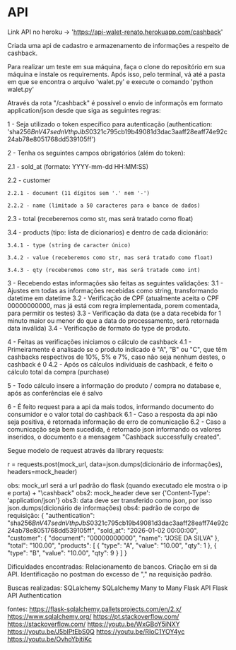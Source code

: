 # API
Link API no heroku -> 'https://api-walet-renato.herokuapp.com/cashback'

Criada uma api de cadastro e armazenamento de informações a respeito de cashback.

Para realizar um teste em sua máquina, faça o clone do repositório em sua máquina e instale os requirements.
Após isso, pelo terminal, vá até a pasta em que se encontra o arquivo 'walet.py' e execute o comando 'python walet.py'

Através da rota "/cashback" é possível o envio de informaçõs em formato application/json desde que siga as seguintes regras:

1 - Seja utilizado o token específico para autenticação (authentication: 'sha256$BnV47sednVthpJbS$0321c795cb19b49081d3dac3aaff28eaff74e92c24ab78e8051768dd539105ff')

2 - Tenha os seguintes campos obrigatórios (além do token):

  2.1 - sold_at (formato: YYYY-mm-dd HH:MM:SS)
  
  2.2 - customer
  
    2.2.1 - document (11 dígitos sem '.' nem '-')
    
    2.2.2 - name (limitado a 50 caracteres para o banco de dados)
    
  2.3 - total (receberemos como str, mas será tratado como float)
  
  3.4 - products (tipo: lista de dicionarios) e dentro de cada dicionário:
  
    3.4.1 - type (string de caracter único)
    
    3.4.2 - value (receberemos como str, mas será tratado como float)
    
    3.4.3 - qty (receberemos como str, mas será tratado como int)
   
3 - Recebendo estas informações são feitas as seguintes validações:
  3.1 - Ajustes em todas as informações recebidas como string, transformando datetime em datetime
  3.2 - Verificação de CPF (atualmente aceita o CPF 00000000000, mas já está com regra implementada, porem comentada, para permitir os testes)
  3.3 - Verificação da data (se a data recebida for 1 minuto maior ou menor do que a data do processamento, será retornada data inválida)
  3.4 - Verificação de formato do type de produto.
 
4 - Feitas as verificações iniciamos o cálculo de cashback
  4.1 - Primeiramente é analisado se o produto indicado é "A", "B" ou "C", que têm cashbacks respectivos de 10%, 5% e 7%, caso não seja nenhum destes, o cashback é 0
  4.2 - Após os cálculos individuais de cashback, é feito o cálculo total da compra (purchase)

5 - Todo cálculo insere a informação do produto / compra no database e, após as conferências ele é salvo

6 - É feito request para a api da mais todos, informando documento do consumidor e o valor total do cashback
  6.1 - Caso a resposta da api não seja positiva, é retornada informação de erro de comunicação
  6.2 - Caso a comunicação seja bem sucedida, é retornado json informando os valores inseridos, o documento e a mensagem "Cashback successfully created".


Segue modelo de request através da library requests:

r = requests.post(mock_url, data=json.dumps(dicionário de informações), headers=mock_header)

obs: mock_url será a url padrão do flask (quando executado ele mostra o ip e porta) + "\cashback"
obs2: mock_header deve ser {'Content-Type': 'application/json'}
obs3: data deve ser transferido como json, por isso json.dumps(dicionário de informações)
obs4: padrão de corpo de requisição:
{
    "authentication": "sha256$BnV47sednVthpJbS$0321c795cb19b49081d3dac3aaff28eaff74e92c24ab78e8051768dd539105ff",
    "sold_at": "2026-01-02 00:00:00",
    "customer": {
       "document": "00000000000",
       "name": "JOSE DA SILVA"
    },
    "total": "100.00",
    "products": [
       {
          "type": "A",
          "value": "10.00",
          "qty": 1
       },
       {
          "type": "B",
          "value": "10.00",
          "qty": 9
       }
    ]
}



Dificuldades encontradas:
Relacionamento de bancos.
Criação em si da API.
Identificação no postman do excesso de "," na requisição padrão.
 
Buscas realizadas:
SQLalchemy
SQLalchemy Many to Many
Flask API
Flask API Authentication

fontes:
https://flask-sqlalchemy.palletsprojects.com/en/2.x/
https://www.sqlalchemy.org/
https://pt.stackoverflow.com/
https://stackoverflow.com/
https://youtu.be/WxGBoY5iNXY
https://youtu.be/J5bIPtEbS0Q
https://youtu.be/RIoC1YOY4yc
https://youtu.be/OvhoYbjtiKc


